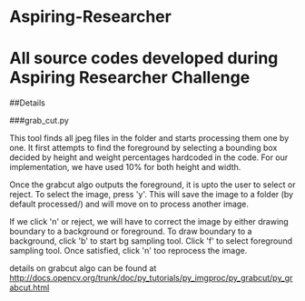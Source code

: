 # Aspiring-Researcher
All source codes developed during Aspiring Researcher Challenge
======

##Details

###grab_cut.py

This tool finds all jpeg files in the folder and starts processing them one by one.
It first attempts to find the foreground by selecting a bounding box decided by
height and weight percentages hardcoded in the code. For our implementation, we have used
10% for both height and width.

Once the grabcut algo outputs the foreground, it is upto the user to select or
reject. To select the image, press 'y'. This will save the image to a folder (by default processed/)
and will move on to process another image.

If we click 'n' or reject, we will have to correct the image by either drawing boundary to a
background or foreground. To draw boundary to a background, click 'b' to start bg sampling tool.
Click 'f' to select foreground sampling tool. Once satisfied, click 'n' too reprocess the image.

details on grabcut algo can be found at http://docs.opencv.org/trunk/doc/py_tutorials/py_imgproc/py_grabcut/py_grabcut.html
